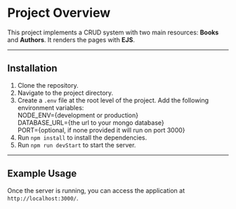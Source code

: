 # Project Overview

This project implements a CRUD system with two main resources: **Books** and **Authors**. It renders the pages with **EJS**.

---

## Installation

1. Clone the repository.
2. Navigate to the project directory.
3. Create a `.env` file at the root level of the project. Add the following environment variables:  
   NODE_ENV={development or production}  
   DATABASE_URL={the url to your mongo database}  
   PORT={optional, if none provided it will run on port 3000}
4. Run `npm install` to install the dependencies.
5. Run `npm run devStart` to start the server.

---

## Example Usage

Once the server is running, you can access the application at `http://localhost:3000/`.
